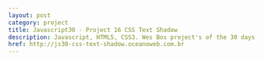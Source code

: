 ```yaml
---
layout: post
category: project
title: Javascript30 - Project 16 CSS Text Shadow
description: Javascript, HTML5, CSS3. Wes Bos project's of the 30 days with Javascript Vanilla.
href: http://js30-css-text-shadow.oceanoweb.com.br
---
```


